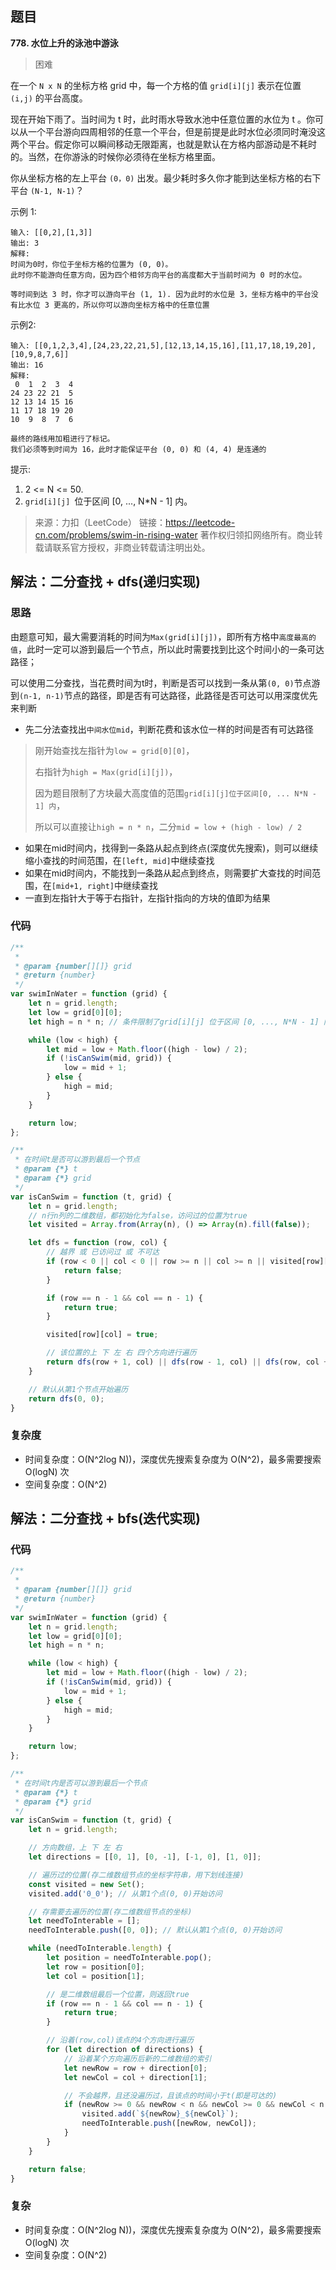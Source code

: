 ## 题目
**778. 水位上升的泳池中游泳**
>困难

在一个 `N x N` 的坐标方格 grid 中，每一个方格的值 `grid[i][j]` 表示在位置 `(i,j)` 的平台高度。

现在开始下雨了。当时间为 t 时，此时雨水导致水池中任意位置的水位为 t 。你可以从一个平台游向四周相邻的任意一个平台，但是前提是此时水位必须同时淹没这两个平台。假定你可以瞬间移动无限距离，也就是默认在方格内部游动是不耗时的。当然，在你游泳的时候你必须待在坐标方格里面。

你从坐标方格的左上平台 `(0，0)` 出发。最少耗时多久你才能到达坐标方格的右下平台 `(N-1, N-1)`？


示例 1:
```
输入: [[0,2],[1,3]]
输出: 3
解释:
时间为0时，你位于坐标方格的位置为 (0, 0)。
此时你不能游向任意方向，因为四个相邻方向平台的高度都大于当前时间为 0 时的水位。

等时间到达 3 时，你才可以游向平台 (1, 1). 因为此时的水位是 3，坐标方格中的平台没有比水位 3 更高的，所以你可以游向坐标方格中的任意位置
```

示例2:
```
输入: [[0,1,2,3,4],[24,23,22,21,5],[12,13,14,15,16],[11,17,18,19,20],[10,9,8,7,6]]
输出: 16
解释:
 0  1  2  3  4
24 23 22 21  5
12 13 14 15 16
11 17 18 19 20
10  9  8  7  6

最终的路线用加粗进行了标记。
我们必须等到时间为 16，此时才能保证平台 (0, 0) 和 (4, 4) 是连通的
```

提示:
1. 2 <= N <= 50.
2. `grid[i][j] `位于区间 [0, ..., N*N - 1] 内。


>来源：力扣（LeetCode）
链接：https://leetcode-cn.com/problems/swim-in-rising-water
著作权归领扣网络所有。商业转载请联系官方授权，非商业转载请注明出处。

## 解法：二分查找 + dfs(递归实现)
### 思路
由题意可知，最大需要消耗的时间为`Max(grid[i][j])`，即所有方格中`高度最高的值`，此时一定可以游到最后一个节点，所以此时需要找到比这个时间小的一条可达路径；

可以使用二分查找，当花费时间为t时，判断是否可以找到一条从第`(0, 0)`节点游到`(n-1, n-1)`节点的路径，即是否有可达路径，此路径是否可达可以用深度优先来判断

* 先二分法查找出`中间水位mid`，判断花费和该水位一样的时间是否有可达路径
>刚开始查找左指针为`low = grid[0][0]`，
>
>右指针为`high = Max(grid[i][j])`，
>
>因为题目限制了方块最大高度值的范围`grid[i][j]位于区间[0, ... N*N - 1] 内`，
>
>所以可以直接让`high = n * n`，二分`mid = low + (high - low) / 2`
* 如果在mid时间内，找得到一条路从起点到终点(深度优先搜索)，则可以继续缩小查找的时间范围，在`[left, mid]`中继续查找
* 如果在mid时间内，不能找到一条路从起点到终点，则需要扩大查找的时间范围，在`[mid+1, right]`中继续查找
* 一直到左指针大于等于右指针，左指针指向的方块的值即为结果

### 代码
```js
/**
 * 
 * @param {number[][]} grid
 * @return {number}
 */
var swimInWater = function (grid) {
    let n = grid.length;
    let low = grid[0][0];
    let high = n * n; // 条件限制了grid[i][j] 位于区间 [0, ..., N*N - 1] 内

    while (low < high) {
        let mid = low + Math.floor((high - low) / 2);
        if (!isCanSwim(mid, grid)) {
            low = mid + 1;
        } else {
            high = mid;
        }
    }

    return low;
};

/**
 * 在时间t是否可以游到最后一个节点
 * @param {*} t 
 * @param {*} grid 
 */
var isCanSwim = function (t, grid) {
    let n = grid.length;
    // n行n列的二维数组，都初始化为false，访问过的位置为true
    let visited = Array.from(Array(n), () => Array(n).fill(false));

    let dfs = function (row, col) {
        // 越界 或 已访问过 或 不可达
        if (row < 0 || col < 0 || row >= n || col >= n || visited[row][col] || grid[row][col] > t) {
            return false;
        }

        if (row == n - 1 && col == n - 1) {
            return true;
        }

        visited[row][col] = true;

        // 该位置的上 下 左 右 四个方向进行遍历
        return dfs(row + 1, col) || dfs(row - 1, col) || dfs(row, col + 1) || dfs(row, col - 1);
    }

    // 默认从第1个节点开始遍历
    return dfs(0, 0);
}

```
### 复杂度
* 时间复杂度：O(N^2log N))，深度优先搜索复杂度为 O(N^2)，最多需要搜索 O(logN) 次
* 空间复杂度：O(N^2)

## 解法：二分查找 + bfs(迭代实现)

### 代码
```js
/**
 * 
 * @param {number[][]} grid
 * @return {number}
 */
var swimInWater = function (grid) {
    let n = grid.length;
    let low = grid[0][0];
    let high = n * n;

    while (low < high) {
        let mid = low + Math.floor((high - low) / 2);
        if (!isCanSwim(mid, grid)) {
            low = mid + 1;
        } else {
            high = mid;
        }
    }

    return low;
};

/**
 * 在时间t内是否可以游到最后一个节点
 * @param {*} t 
 * @param {*} grid 
 */
var isCanSwim = function (t, grid) {
    let n = grid.length;

    // 方向数组，上 下 左 右
    let directions = [[0, 1], [0, -1], [-1, 0], [1, 0]];

    // 遍历过的位置(存二维数组节点的坐标字符串，用下划线连接)
    const visited = new Set();
    visited.add('0_0'); // 从第1个点(0, 0)开始访问

    // 存需要去遍历的位置(存二维数组节点的坐标)
    let needToInterable = [];
    needToInterable.push([0, 0]); // 默认从第1个点(0, 0)开始访问

    while (needToInterable.length) {
        let position = needToInterable.pop();
        let row = position[0];
        let col = position[1];

        // 是二维数组最后一个位置，则返回true
        if (row == n - 1 && col == n - 1) {
            return true;
        }

        // 沿着(row,col)该点的4个方向进行遍历
        for (let direction of directions) {
            // 沿着某个方向遍历后新的二维数组的索引
            let newRow = row + direction[0];
            let newCol = col + direction[1];

            // 不会越界，且还没遍历过，且该点的时间小于t(即是可达的)
            if (newRow >= 0 && newRow < n && newCol >= 0 && newCol < n && !visited.has(`${newRow}_${newCol}`) && grid[newRow][newCol] <= t) {
                visited.add(`${newRow}_${newCol}`);
                needToInterable.push([newRow, newCol]);
            }
        }
    }

    return false;
}
```
### 复杂
* 时间复杂度：O(N^2log N))，深度优先搜索复杂度为 O(N^2)，最多需要搜索 O(logN) 次
* 空间复杂度：O(N^2)
